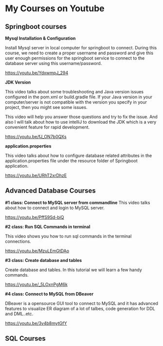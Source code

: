 # My Courses on Youtube

## Springboot courses

**Mysql Installation & Configuration**

Install Mysql server in local computer for springboot to connect. During this course, we need to create a proper username and password and give this user enough permissions for the springboot service to connect to the database server using this username/password.

https://youtu.be/YdxwmpJ_294

**JDK Version**

This video talks about some troubleshooting and Java version issues configured in the pom.xml or build.gradle file. If your Java version in your computer/server is not compatible with the version you specify in your project, then you might see some issues.

This video will help you answer those questions and try to fix the issue. And also I will talk about how to use intelliJ to download the JDK which is a very convenient feature for rapid development.

https://youtu.be/fJ_ON7b0QXs

**application.properties**

This video talks about how to configure database related attributes in the application.properties file under the resource folder of Springboot application.

https://youtu.be/URhT2xrDhzE

## Advanced Database Courses

**#1 class: Connect to MySQL server from commandline**
This video talks about how to connect and login to MySQL server. 

https://youtu.be/PffS9Sd-biQ

**#2 class: Run SQL Commands in terminal**

This video shows you how to run sql commands in the terminal connections.

https://youtu.be/MzuLEmGtDAo

**#3 class: Create database and tables** 

Create database and tables. In this tutorial we will learn a few handy commands.

https://youtu.be/_5LOxnPgM6k

**#4 class: Connect to MySQL from DBeaver**

DBeaver is a opensource GUI tool to connect to MySQL and it has advanced features to visualize ER diagram of a lot of talbes, code generation for DDL and DML..etc.

https://youtu.be/3v4b8mytGfY

## SQL Courses





